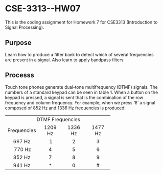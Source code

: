 # CSE-3313--HW07
This is the coding assignment for Homework 7 for CSE3313 (Introduction to Signal Processing).

## Purpose
Learn how to produce a filter bank to detect which of several frequencies are present
in a signal. Also learn to apply bandpass filters

## Processs
Touch tone phones generate dual-tone multifrequency (DTMF) signals. The numbers of a standard keypad can be seen in table 1. When a button on the keypad is pressed, a signal is sent that is the combination of the row frequency and column frequency. For example, when we press ‘8’ a signal composed of 852 Hz and 1336 Hz frequencies is produced.  


<table>
<tbody>
<tr>
<td colspan="4" align="center">&nbsp;DTMF Frequencies</td>
</tr>
<tr align="center">
<td style="width: 89px;">Frequencies</td>
<td style="width: 60.9833px;">1209 Hz</td>
<td style="width: 61.0167px;">1336 Hz</td>
<td style="width: 65px;">1477 Hz</td>
</tr>
<tr align="center">
<td style="width: 89px;">697 Hz</td>
<td style="width: 60.9833px;">&nbsp;1</td>
<td style="width: 61.0167px;">2</td>
<td style="width: 65px;">3</td>
</tr>
<tr align="center">
<td style="width: 89px;">&nbsp;770 Hz</td>
<td style="width: 60.9833px;">4</td>
<td style="width: 61.0167px;">5</td>
<td style="width: 65px;">6</td>
</tr>
<tr align="center">
<td style="width: 89px;">852 Hz </td>
<td style="width: 60.9833px;">7</td>
<td style="width: 61.0167px;">8</td>
<td style="width: 65px;">9</td>
</tr>
<tr align="center">
<td style="width: 89px;">941 Hz </td>
<td style="width: 60.9833px;">*</td>
<td style="width: 61.0167px;">0</td>
<td style="width: 65px;">#</td>
</tr>
</tbody>
</table>

